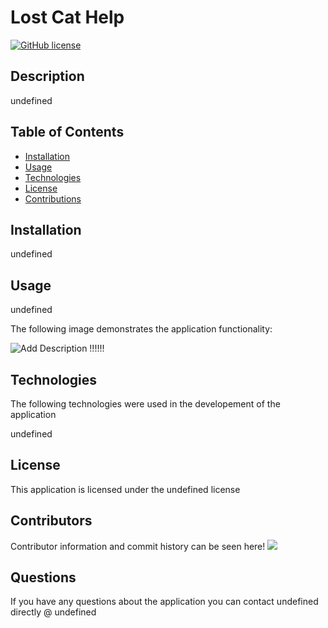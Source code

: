 
  # Lost Cat Help

  [![GitHub license](https://img.shields.io/badge/license-undefined-blue.svg)](undefined)
  
  ## Description

  undefined

  ## Table of Contents
  
  * [Installation](#Installation)
  * [Usage](#Usage)
  * [Technologies](#Technologies)
  * [License](#License)
  * [Contributions](#Contributions)
  
  ## Installation

  undefined

  ## Usage

  undefined

  The following image demonstrates the application functionality:

  ![Add Description !!!!!!](undefined)

  ## Technologies

  The following technologies were used in the developement of the application

  undefined

  ## License

  This application is licensed under the undefined license

  ## Contributors

  Contributor information and commit history can be seen here!
  <a href="https://github.com/undefined/graphs/contributors">
    <img src="https://contributors-img.web.app/image?repo=undefined/Lost Cat Help" />
  </a>


  ## Questions

  If you have any questions about the application you can contact undefined directly @ undefined
  
